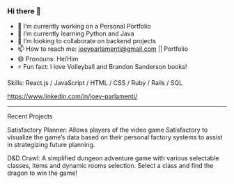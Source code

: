 ### Hi there 👋

- 🔭 I’m currently working on a Personal Portfolio
- 🌱 I’m currently learning Python and Java
- 👯 I’m looking to collaborate on backend projects
- 📫 How to reach me: joeyparlamenti@gmail.com || Portfolio
- 😄 Pronouns: He/Him
- ⚡ Fun fact: I love Volleyball and Brandon Sanderson books!

Skills: React.js / JavaScript / HTML / CSS / Ruby / Rails / SQL 

https://www.linkedin.com/in/joey-parlamenti/

--------------------------------------------------

Recent Projects

Satisfactory Planner: Allows players of the video game Satisfactory to visualize the game’s data based on their personal factory systems to assist in strategizing future planning.

D&D Crawl: A simplified dungeon adventure game with various selectable classes, items and dynamic rooms selection. Select a class and find the dragon to win the game!

